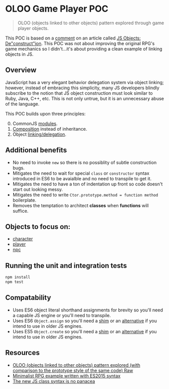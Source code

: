 # OLOO Game Player POC
> OLOO (objects linked to other objects) pattern explored through game player objects.

This POC is based on a [comment] on an article called [JS Objects: De"construct"ion]. This POC was not about improving the original RPG's game mechanics so I didn't...it's about providing a clean example of linking objects in JS.

## Overview

JavaScript has a very elegant behavior delegation system via object linking; however, instead of embracing this simplicity, many JS developers blindly subscribe to the notion that JS object construction must look similar to Ruby, Java, C++, etc. This is not only untrue, but it is an unnecessary abuse of the language.

This POC builds upon three principles:

0. CommonJS [modules].
0. [Composition] instead of inheritance.
0. Object [linking/delegation].

## Additional benefits

- No need to invoke `new` so there is no possiblity of subtle construction bugs.
- Mitigates the need to wait for special `class` or `constructor` syntax introduced in ES6 to be avaialble and no need to transpile to get it.
- Mitigates the need to have a ton of indentation up front so code doesn't start out looking messy.
- Mitigates the need to write `Ctor.prototype.method = function method` boilerplate.
- Removes the temptation to architect __classes__ when __functions__ will suffice.

## Objects to focus on:

- [character]
- [player]
- [npc]

## Running the unit and integration tests

```sh
npm install
npm test
```

## Compatability

- Uses ES6 object literal shorthand assignments for brevity so you'll need a capable JS engine or you'll need to transpile.
- Uses ES6 `Object.assign` so you'll need a [shim][object-assign] or an [alternative][object-concat] if you intend to use in older JS engines.
- Uses ES5 `Object.create` so you'll need a [shim][object-create] or an [alternative][create-object] if you intend to use in older JS engines.

## Resources

 - [OLOO (objects linked to other objects) pattern explored (with comparison to the prototype style of the same code) Raw][oloo1]
 - [Minimalist RPG example written with ES2015 syntax]
 - [The new JS class syntax is no panacea]

[oloo1]: https://gist.github.com/getify/5572383
[Minimalist RPG example written with ES2015 syntax]: https://gist.github.com/bpesquet/6dac5adeb5f31fdc1951
[comment]: http://davidwalsh.name/javascript-objects-deconstruction#comment-503607
[JS Objects: De"construct"ion]: http://davidwalsh.name/javascript-objects-deconstruction
[character]: character.js
[player]: player.js
[npc]: npc.js
[create-object]: https://www.npmjs.com/package/create-object
[object-concat]: https://www.npmjs.com/package/create-object
[object-assign]: https://www.npmjs.com/package/object-assign
[object-create]: https://www.npmjs.com/package/object-create
[modules]: character.js#L13
[Composition]: player.js#L21-L25
[linking/delegation]: player.js#L22-L23
[The new JS class syntax is no panacea]: https://gist.github.com/wilmoore/72971fc5349fe22ed303
